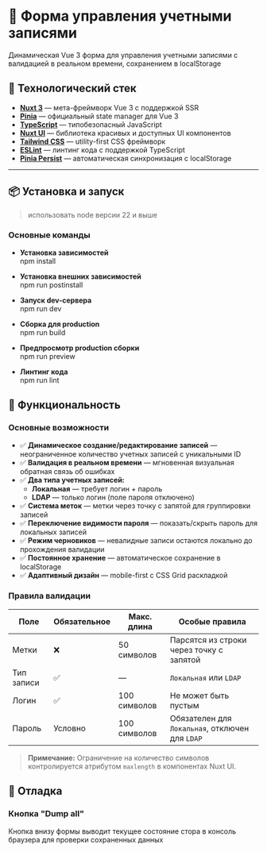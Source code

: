 # 📝 Форма управления учетными записями

Динамическая Vue 3 форма для управления учетными записями с валидацией в реальном времени, сохранением в localStorage

## 🚀 Технологический стек

- **[Nuxt 3](https://nuxt.com/)** — мета-фреймворк Vue 3 с поддержкой SSR
- **[Pinia](https://pinia.vuejs.org/)** — официальный state manager для Vue 3
- **[TypeScript](https://www.typescriptlang.org/)** — типобезопасный JavaScript
- **[Nuxt UI](https://ui.nuxt.com/)** — библиотека красивых и доступных UI компонентов
- **[Tailwind CSS](https://tailwindcss.com/)** — utility-first CSS фреймворк
- **[ESLint](https://eslint.org/)** — линтинг кода с поддержкой TypeScript
- **[Pinia Persist](https://prazdevs.github.io/pinia-plugin-persistedstate/)** — автоматическая синхронизация с localStorage

---

## 📦 Установка и запуск

> использовать node версии 22 и выше

### Основные команды

- **Установка зависимостей**  
  npm install

- **Установка внешних зависимостей**  
  npm run postinstall

- **Запуск dev-сервера**  
  npm run dev

- **Сборка для production**  
  npm run build

- **Предпросмотр production сборки**  
  npm run preview

- **Линтинг кода**  
  npm run lint

## 🎯 Функциональность

### Основные возможности

- ✅ **Динамическое создание/редактирование записей** — неограниченное количество учетных записей с уникальными ID
- ✅ **Валидация в реальном времени** — мгновенная визуальная обратная связь об ошибках
- ✅ **Два типа учетных записей:**
  - **Локальная** — требует логин + пароль
  - **LDAP** — только логин (поле пароля отключено)
- ✅ **Система меток** — метки через точку с запятой для группировки записей
- ✅ **Переключение видимости пароля** — показать/скрыть пароль для локальных записей
- ✅ **Режим черновиков** — невалидные записи остаются локально до прохождения валидации
- ✅ **Постоянное хранение** — автоматическое сохранение в localStorage
- ✅ **Адаптивный дизайн** — mobile-first с CSS Grid раскладкой

### Правила валидации

| Поле       | Обязательное | Макс. длина  | Особые правила                                  |
| ---------- | ------------ | ------------ | ----------------------------------------------- |
| Метки      | ❌           | 50 символов  | Парсятся из строки через точку с запятой        |
| Тип записи | ✅           | —            | `Локальная` или `LDAP`                          |
| Логин      | ✅           | 100 символов | Не может быть пустым                            |
| Пароль     | Условно      | 100 символов | Обязателен для `Локальная`, отключен для `LDAP` |

> **Примечание:** Ограничение на количество символов контролируется атрибутом `maxlength` в компонентах Nuxt UI.

## 🧪 Отладка

### Кнопка "Dump all"

Кнопка внизу формы выводит текущее состояние стора в консоль браузера для проверки сохраненных данных
